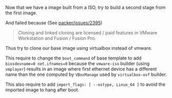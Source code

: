 Now that we have a image built from a ISO, try to build a second stage
from the first image.

And failed because (See [packer/issues/2395][])

> Cloning and linked cloning are licensed / paid features in VMware
> Workstation and Fusion / Fusion Pro.

[packer/issues/2395]: https://github.com/hashicorp/packer/issues/2395 "github.com"

Thus try to clone our base image using virtualbox instead of vmware.

This require to change the `boot_command` of base template to add
`biosdevname=0 net.ifnames=0` because the `vmware-iso` builder (using
`vmplayer`) results in an image where first ethernet device has a
different name than the one computed by `VBoxManage` used by
`virtualbox-ovf` builder.

This also require to add `import_flags: [ --ostype, Linux_64 ]` to
avoid the imported image to hang after boot.
